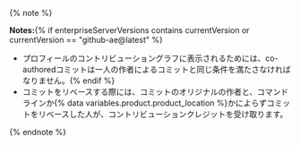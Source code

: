 {% note %}

**Notes:**{% if enterpriseServerVersions contains currentVersion or currentVersion == "github-ae@latest" %}
- プロフィールのコントリビューショングラフに表示されるためには、co-authoredコミットは一人の作者によるコミットと同じ条件を満たさなければなりません。{% endif %}
- コミットをリベースする際には、コミットのオリジナルの作者と、コマンドラインか{% data variables.product.product_location %}かによらずコミットをリベースした人が、コントリビューションクレジットを受け取ります。

{% endnote %}
